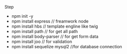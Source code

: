 Step
- npm init -y
- npm install express // freamwork node
- npm install hbs // template engline like twig
- npm install path // for get all path
- npm install body-parser // for get form data
- npm install joo // for validation
- npm install sequelize mysql2 //for database connection
